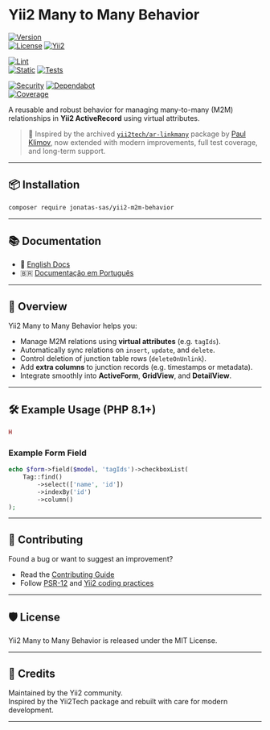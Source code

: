 # Yii2 Many to Many Behavior

<p align="center">

[![Version](https://img.shields.io/packagist/v/jonatas-sas/yii2-m2m-behavior.svg?style=flat-square)](https://packagist.org/packages/jonatas-sas/yii2-m2m-behavior)  
[![License](https://img.shields.io/packagist/l/jonatas-sas/yii2-m2m-behavior.svg?style=flat-square)](LICENSE)
[![Yii2](https://img.shields.io/badge/Powered_by-Yii_Framework-green.svg?style=flat-square)](https://www.yiiframework.com/)

</p>

<p align="center">

[![Lint](https://github.com/jonatas-sas/yii2-m2m-behavior/actions/workflows/lint.yml/badge.svg)](https://github.com/jonatas-sas/yii2-m2m-behavior/actions/workflows/lint.yml)  
[![Static](https://github.com/jonatas-sas/yii2-m2m-behavior/actions/workflows/static.yml/badge.svg)](https://github.com/jonatas-sas/yii2-m2m-behavior/actions/workflows/static.yml)
[![Tests](https://github.com/jonatas-sas/yii2-m2m-behavior/actions/workflows/test.yml/badge.svg)](https://github.com/jonatas-sas/yii2-m2m-behavior/actions/workflows/test.yml)

</p>

<p align="center">

[![Security](https://github.com/jonatas-sas/yii2-m2m-behavior/actions/workflows/security.yml/badge.svg)](https://github.com/jonatas-sas/yii2-m2m-behavior/actions/workflows/security.yml)
[![Dependabot](https://github.com/jonatas-sas/yii2-m2m-behavior/actions/workflows/dependabot/dependabot-updates/badge.svg)](https://github.com/jonatas-sas/yii2-m2m-behavior/actions/workflows/dependabot/dependabot-updates)  
[![Coverage](https://codecov.io/gh/jonatas-sas/yii2-m2m-behavior/branch/main/graph/badge.svg)](https://codecov.io/gh/jonatas-sas/yii2-m2m-behavior)

</p>

A reusable and robust behavior for managing many-to-many (M2M) relationships in **Yii2 ActiveRecord** using virtual attributes.

> 🧩 Inspired by the archived [`yii2tech/ar-linkmany`](https://github.com/yii2tech/ar-linkmany) package by [Paul Klimov](https://github.com/PaulKlimov), now extended with modern improvements, full test coverage, and long-term support.

---

## 📦 Installation

```bash
composer require jonatas-sas/yii2-m2m-behavior
```

---

## 📚 Documentation

- 📘 [English Docs](docs/index.md)
- 🇧🇷 [Documentação em Português](docs/index.pt_BR.md)

---

## 🚀 Overview

Yii2 Many to Many Behavior helps you:

- Manage M2M relations using **virtual attributes** (e.g. `tagIds`).
- Automatically sync relations on `insert`, `update`, and `delete`.
- Control deletion of junction table rows (`deleteOnUnlink`).
- Add **extra columns** to junction records (e.g. timestamps or metadata).
- Integrate smoothly into **ActiveForm**, **GridView**, and **DetailView**.

---

## 🛠 Example Usage (PHP 8.1+)

```php
H
```

### Example Form Field

```php
echo $form->field($model, 'tagIds')->checkboxList(
    Tag::find()
        ->select(['name', 'id'])
        ->indexBy('id')
        ->column()
);
```

---

## 🤝 Contributing

Found a bug or want to suggest an improvement?

- Read the [Contributing Guide](CONTRIBUTING.md)
- Follow [PSR-12](https://www.php-fig.org/psr/psr-12/) and [Yii2 coding practices](https://www.yiiframework.com/doc/guide/2.0/en)

---

## 🛡 License

Yii2 Many to Many Behavior is released under the MIT License.

---

## 💙 Credits

Maintained by the Yii2 community.\
Inspired by the Yii2Tech package and rebuilt with care for modern development.

---

